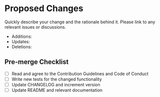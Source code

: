 # Proposed Changes

Quickly describe your change and the rationale behind it.
Please link to any relevant issues or discussions.

- Additions:
- Updates:
- Deletions:

## Pre-merge Checklist

- [ ] Read and agree to the Contribution Guidelines and Code of Conduct
- [ ] Write new tests for the changed functionality
- [ ] Update CHANGELOG and increment version
- [ ] Update README and relevant documentation

